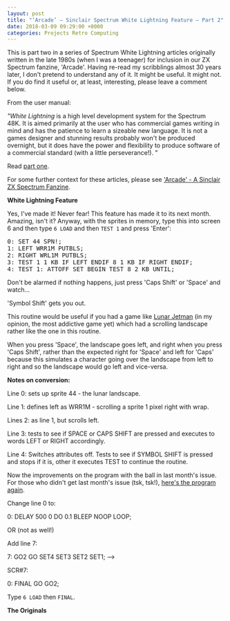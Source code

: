 ```yaml
---
layout: post
title: "‘Arcade’ – Sinclair Spectrum White Lightning Feature – Part 2"
date: 2018-03-09 09:29:00 +0000
categories: Projects Retro Computing
---
```


<!-- wp:paragraph -->
<p>This is part two in a series of Spectrum White Lightning articles originally written in the late 1980s (when I was a teenager) for inclusion in our ZX Spectrum fanzine, 'Arcade'. Having re-read my scribblings almost 30 years later, I don't pretend to understand any of it. It might be useful. It might not. If you do find it useful or, at least, interesting, please leave a comment below.</p>
<!-- /wp:paragraph -->

<!-- wp:paragraph -->
<p>From the user manual:</p>
<!-- /wp:paragraph -->

<!-- wp:paragraph -->
<p><em>"White Lightning</em>&nbsp;is a high level development system for the Spectrum 48K.&nbsp;It is aimed primarily at the user who has commercial games writing in mind and has the patience to learn a sizeable new language. It is not a games designer and stunning results probably won't be produced overnight, but it does have the power and flexibility to produce software of a commercial standard (with a little perseverance!). "</p>
<!-- /wp:paragraph -->

<!-- wp:paragraph -->
<p>Read <a href="{{ site.baseurl }}/arcade-sinclair-spectrum-white-lightning-feature-part-1/">part one</a>.</p>
<!-- /wp:paragraph -->

<!-- wp:paragraph -->
<p>For some further context for these articles, please see <a href="{{ site.baseurl }}/arcade-a-sinclair-zx-spectrum-fanzine/">'Arcade' - A Sinclair ZX Spectrum Fanzine</a>.</p>
<!-- /wp:paragraph -->

<!-- wp:paragraph -->
<p><strong>White Lightning Feature</strong></p>
<!-- /wp:paragraph -->

<!-- wp:paragraph -->
<p>Yes, I've made it! Never fear! This feature has made it to its next month. Amazing, isn't it? Anyway, with the sprites in memory, type this into screen 6 and then type <code>6 LOAD</code> and then <code>TEST 1</code> and press 'Enter':</p>
<!-- /wp:paragraph -->

<!-- wp:preformatted -->
<pre class="wp-block-preformatted">0: SET 44 SPN!;<br>1: LEFT WRR1M PUTBLS;<br>2: RIGHT WRL1M PUTBLS;<br>3: TEST 1 1 KB IF LEFT ENDIF 8 1 KB IF RIGHT ENDIF;<br>4: TEST 1: ATTOFF SET BEGIN TEST 8 2 KB UNTIL;</pre>
<!-- /wp:preformatted -->

<!-- wp:paragraph -->
<p>Don't be alarmed if nothing happens, just press 'Caps Shift' or 'Space' and watch...</p>
<!-- /wp:paragraph -->

<!-- wp:paragraph -->
<p>'Symbol Shift' gets you out.</p>
<!-- /wp:paragraph -->

<!-- wp:paragraph -->
<p>This routine would be useful if you had a game like <a href="http://www.worldofspectrum.org/infoseekid.cgi?id=0009372">Lunar Jetman</a> (in my opinion, the most addictive game yet) which had a scrolling landscape rather like the one in this routine.</p>
<!-- /wp:paragraph -->

<!-- wp:paragraph -->
<p>When you press 'Space', the landscape goes left, and right when you press 'Caps Shift', rather than the expected right for 'Space' and left for 'Caps' because this simulates a character going over the landscape from left to right and so the landscape would go left and vice-versa.</p>
<!-- /wp:paragraph -->

<!-- wp:paragraph -->
<p><strong>Notes on conversion:</strong></p>
<!-- /wp:paragraph -->

<!-- wp:paragraph -->
<p>Line 0: sets up sprite 44 - the lunar landscape.</p>
<!-- /wp:paragraph -->

<!-- wp:paragraph -->
<p>Line 1: defines left as WRR1M - scrolling a sprite 1 pixel right with wrap.</p>
<!-- /wp:paragraph -->

<!-- wp:paragraph -->
<p>Lines 2: as line 1, but scrolls left.</p>
<!-- /wp:paragraph -->

<!-- wp:paragraph -->
<p>Line 3: tests to see if SPACE or CAPS SHIFT are pressed and executes to words LEFT or RIGHT accordingly.</p>
<!-- /wp:paragraph -->

<!-- wp:paragraph -->
<p>Line 4: Switches attributes off. Tests to see if SYMBOL SHIFT is pressed and stops if it is, other it executes TEST to continue the routine.</p>
<!-- /wp:paragraph -->

<!-- wp:paragraph -->
<p>Now the improvements on the program with the ball in last month's issue. For those who didn't get last month's issue (tsk, tsk!), <a href="http://www.circleseven.co.uk/2018/03/09/arcade-spectrum-white-lightning-feature-part-1/">here's the program again</a>.</p>
<!-- /wp:paragraph -->

<!-- wp:paragraph -->
<p>Change line 0 to:</p>
<!-- /wp:paragraph -->

<!-- wp:paragraph -->
<p>0: DELAY 500 0 DO 0.1 BLEEP NOOP LOOP;</p>
<!-- /wp:paragraph -->

<!-- wp:paragraph -->
<p>OR (not as well!)</p>
<!-- /wp:paragraph -->

<!-- wp:paragraph -->
<p>Add line 7:</p>
<!-- /wp:paragraph -->

<!-- wp:paragraph -->
<p>7: GO2 GO SET4 SET3 SET2 SET1; --&gt;</p>
<!-- /wp:paragraph -->

<!-- wp:paragraph -->
<p>SCR#7:</p>
<!-- /wp:paragraph -->

<!-- wp:paragraph -->
<p>0: FINAL GO GO2;</p>
<!-- /wp:paragraph -->

<!-- wp:paragraph -->
<p>Type <code>6 LOAD</code> then <code>FINAL</code>.</p>
<!-- /wp:paragraph -->

<!-- wp:paragraph -->
<p><strong>The Originals</strong></p>
<!-- /wp:paragraph -->

<!-- wp:gallery {"linkTo":"media","sizeSlug":"medium","align":"left"} -->
<figure class="wp-block-gallery alignleft has-nested-images columns-default is-cropped"><!-- wp:image {"id":59,"sizeSlug":"full","linkDestination":"media","style":{"border":{"radius":"6px"}}} -->
<figure class="wp-block-image size-full has-custom-border"><a href="{{ site.baseurl }}/wp-content/uploads/2022/12/IMG_2232-e1520612840652-scaled.jpg"><img src="https://www.circleseven.co.uk/wp-content/uploads/2022/12/IMG_2232-e1520612840652-scaled.jpg" alt="" class="wp-image-59" style="border-radius:6px"/></a></figure>
<!-- /wp:image -->

<!-- wp:image {"id":60,"sizeSlug":"medium","linkDestination":"media","style":{"border":{"radius":"6px"}}} -->
<figure class="wp-block-image size-medium has-custom-border"><a href="{{ site.baseurl }}/wp-content/uploads/2022/12/IMG_2233-e1520612866457-scaled.jpg"><img src="https://www.circleseven.co.uk/wp-content/uploads/2022/12/IMG_2233-e1520612866457-225x300.jpg" alt="" class="wp-image-60" style="border-radius:6px"/></a></figure>
<!-- /wp:image --></figure>
<!-- /wp:gallery -->